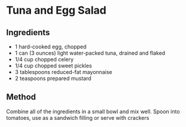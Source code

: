 # Tuna and Egg Salad

## Ingredients

* 1 hard-cooked egg, chopped
* 1 can (3 ounces) light water-packed tuna, drained and flaked
* 1/4 cup chopped celery
* 1/4 cup chopped sweet pickles
* 3 tablespoons reduced-fat mayonnaise
* 2 teaspoons prepared mustard

## Method

Combine all of the ingredients in a small bowl and mix well. Spoon into tomatoes, use as a sandwich filling or serve with crackers

